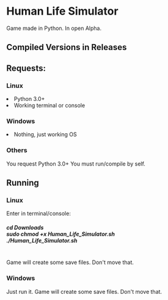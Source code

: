 # Human Life Simulator
 Game made in Python. In open Alpha.
<h2> Compiled Versions in Releases </h2>
<h2> Requests: </h2>
<h3>Linux</h3>
<li>Python 3.0+</li>
<li>Working terminal or console</li>
<h3>Windows</h3>
<li>Nothing, just working OS</li>
<h3>Others</h3>
You request Python 3.0+
You must run/compile by self.
<h2>Running</h2>
<h3>Linux</h3>
Enter in terminal/console: <br>
<h5>
cd Downloads <br>
sudo chmod +x Human_Life_Simulator.sh <br>
./Human_Life_Simulator.sh </h5><br>
Game will create some save files. Don't move that.
<h3>Windows</h3>
Just run it. Game will create some save files. Don't move that.

